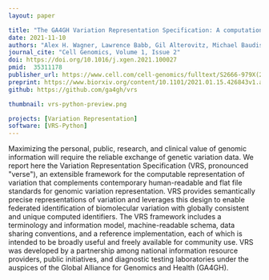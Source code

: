 ```yaml
---
layout: paper

title: "The GA4GH Variation Representation Specification: A computational framework for variation representation and federated identification"
date: 2021-11-10
authors: "Alex H. Wagner, Lawrence Babb, Gil Alterovitz, Michael Baudis, Matthew Brush, Daniel L. Cameron, Melissa Cline, Malachi Griffith, Obi L. Griffith, Sarah E. Hunt, David Kreda, Jennifer M. Lee, Stephanie Li, Javier Lopez, Eric Moyer, Tristan Nelson, Ronak Y. Patel, Kevin Riehle, Peter N. Robinson, Shawn Rynearson, Helen Schuilenburg, Kirill Tsukanov, Brian Walsh, Melissa Konopko, Heidi L. Rehm, Andrew D. Yates, Robert R. Freimuth, Reece K. Hart"
journal_cite: "Cell Genomics, Volume 1, Issue 2"
doi: https://doi.org/10.1016/j.xgen.2021.100027
pmid:  35311178
publisher_url: https://www.cell.com/cell-genomics/fulltext/S2666-979X(21)00034-3
preprint: https://www.biorxiv.org/content/10.1101/2021.01.15.426843v1.abstract
github: https://github.com/ga4gh/vrs

thumbnail: vrs-python-preview.png

projects: [Variation Representation]
software: [VRS-Python]
---
```

Maximizing the personal, public, research, and clinical value of genomic information will require the reliable exchange of genetic variation data. We report here the Variation Representation Specification (VRS, pronounced "verse"), an extensible framework for the computable representation of variation that complements contemporary human-readable and flat file standards for genomic variation representation. VRS provides semantically precise representations of variation and leverages this design to enable federated identification of biomolecular variation with globally consistent and unique computed identifiers. The VRS framework includes a terminology and information model, machine-readable schema, data sharing conventions, and a reference implementation, each of which is intended to be broadly useful and freely available for community use. VRS was developed by a partnership among national information resource providers, public initiatives, and diagnostic testing laboratories under the auspices of the Global Alliance for Genomics and Health (GA4GH).
